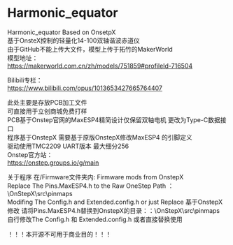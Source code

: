 # Harmonic_equator  
Harmonic_equator Based on OnsetpX  
基于OnsteX控制的轻量化14-100双轴谐波赤道仪  
由于GitHub不能上传大文件，模型上传于拓竹的MakerWorld  
模型地址：  
https://makerworld.com.cn/zh/models/751859#profileId-716504  

Bilibili专栏：  
https://www.bilibili.com/opus/1013653427665764407  

此处主要是存放PCB加工文件  
可直接用于立创商城免费打样  
PCB基于Onstep官网的MaxESP4精简设计仅保留双轴电机 更改为Type-C数据接口  
程序基于OnstepX 需要基于原版OnstepX修改MaxESP4 的引脚定义  
驱动使用TMC2209 UART版本 最大细分256  
Onstep官方站：  
https://onstep.groups.io/g/main  

关于程序 在/Firmware文件夹内:
Firmware mods from OnstepX  
Replace The Pins.MaxESP4.h to the Raw OneStep Path ：\OnStepX\src\pinmaps  
Modifing The Config.h and Extended.config.h or just Replace
基于OnstepX修改
请将Pins.MaxESP4.h替换到OnstepX的目录：：\OnStepX\src\pinmaps  
自行修改The Config.h 和 Extended.config.h 或者直接替换使用

！！！本开源不可用于商业目的！！！  
